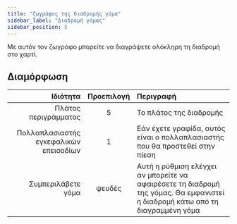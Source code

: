 ```yaml
---
title: "ζωγράφος της διαδρομής γόμα"
sidebar_label: "Διαδρομή γόμας"
sidebar_position: 5
---
```



Με αυτόν τον ζωγράφο μπορείτε να διαγράψετε ολόκληρη τη διαδρομή στο χαρτί.

## Διαμόρφωση

|                               Ιδιότητα | Προεπιλογή | Περιγραφή                                                                                                                     |
| --------------------------------------:|:----------:|:----------------------------------------------------------------------------------------------------------------------------- |
|                   Πλάτος περιγράμματος |     5      | Το πλάτος της διαδρομής                                                                                                       |
| Πολλαπλασιαστής εγκεφαλικών επεισοδίων |     1      | Εάν έχετε γραφίδα, αυτός είναι ο πολλαπλασιαστής που θα προστεθεί στην πίεση                                                  |
|                     Συμπεριλάβετε γόμα |   ψευδές   | Αυτή η ρύθμιση ελέγχει αν μπορείτε να αφαιρέσετε τη διαδρομή της γόμας. Θα εμφανιστεί η διαδρομή κάτω από τη διαγραμμένη γόμα |
